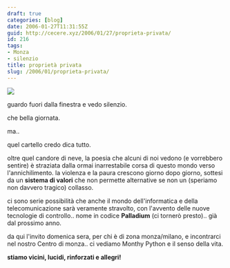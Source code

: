```yaml
---
draft: true
categories: [blog]
date: 2006-01-27T11:31:55Z
guid: http://cecere.xyz/2006/01/27/proprieta-privata/
id: 216
tags:
- Monza
- silenzio
title: proprietà privata
slug: /2006/01/proprieta-privata/
---
```


![](/wp-content/proprietaprivata.jpg)

guardo fuori dalla finestra e vedo silenzio.
  
che bella giornata.

ma..

quel cartello credo dica tutto.
  
oltre quel candore di neve, la poesia che alcuni di noi vedono (e vorrebbero sentire) è straziata dalla ormai inarrestabile corsa di questo mondo verso l'annichilimento. la violenza e la paura crescono giorno dopo giorno, sottesi da un **sistema di valori** che non permette alternative se non un (speriamo non davvero tragico) collasso.

ci sono serie possibilità che anche il mondo dell'informatica e della telecomunicazione sarà veramente stravolto, con l'avvento delle nuove tecnologie di controllo.. nome in codice **Palladium** (ci tornerò presto).. già dal prossimo anno.

da qui l'invito domenica sera, per chi è di zona monza/milano, e incontrarci nel nostro Centro di monza.. ci vediamo Monthy Python e il senso della vita.
  
**stiamo vicini, lucidi, rinforzati e allegri!**